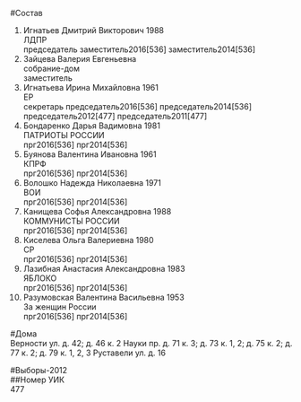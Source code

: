 #Состав  
1. Игнатьев Дмитрий Викторович 1988  
    ЛДПР  
    председатель заместитель2016[536] заместитель2014[536]  
2. Зайцева Валерия Евгеньевна  
    собрание-дом  
    заместитель  
3. Игнатьева Ирина Михайловна 1961  
    ЕР  
    секретарь председатель2016[536] председатель2014[536] председатель2012[477] председатель2011[477]  
4. Бондаренко Дарья Вадимовна 1981  
    ПАТРИОТЫ РОССИИ  
    прг2016[536] прг2014[536]  
5. Буянова Валентина Ивановна 1961  
    КПРФ  
    прг2016[536] прг2014[536]  
6. Волошко Надежда Николаевна 1971  
    ВОИ  
    прг2016[536] прг2014[536]  
7. Канищева Софья Александровна 1988  
    КОММУНИСТЫ РОССИИ  
    прг2016[536] прг2014[536]  
8. Киселева Ольга Валериевна 1980  
    СР  
    прг2016[536] прг2014[536]  
9. Лазибная Анастасия Александровна 1983  
    ЯБЛОКО  
    прг2016[536] прг2014[536]  
10. Разумовская Валентина Васильевна 1953  
    За женщин России  
    прг2016[536] прг2014[536]  
  
#Дома  
Верности ул. д. 42; д. 46 к. 2 Науки пр. д. 71 к. 3; д. 73 к. 1, 2; д. 75 к. 2; д. 77 к. 2; д. 79 к. 1, 2, 3 Руставели ул. д. 16  
  
#Выборы-2012  
##Номер УИК  
477  

